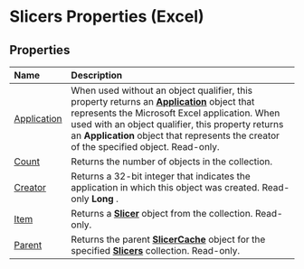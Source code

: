 
# Slicers Properties (Excel)

## Properties



|**Name**|**Description**|
|:-----|:-----|
|[Application](f3878abf-c107-8248-31cb-c1df60f52cef.md)|When used without an object qualifier, this property returns an  **[Application](19b73597-5cf9-4f56-8227-b5211f657f6f.md)** object that represents the Microsoft Excel application. When used with an object qualifier, this property returns an **Application** object that represents the creator of the specified object. Read-only.|
|[Count](bb5cafff-2c72-61b6-5c91-bd81594b03dd.md)|Returns the number of objects in the collection.|
|[Creator](c02ffedb-014b-1fd2-544c-5cd6dc83912a.md)|Returns a 32-bit integer that indicates the application in which this object was created. Read-only  **Long** .|
|[Item](2e986f53-41bd-69cd-74fc-ce9f5c0ffa0b.md)|Returns a  **[Slicer](577be0f6-4eda-0093-8899-097f3c900383.md)** object from the collection. Read-only.|
|[Parent](1c3f6ccc-f6f3-2156-8316-5f322938f4a2.md)|Returns the parent  **[SlicerCache](6e6533e3-0503-a1d3-9ecd-f7997233565f.md)** object for the specified **[Slicers](12b67ff5-cf66-35d1-2c72-9aa2f4a396a0.md)** collection. Read-only.|
